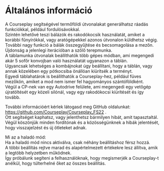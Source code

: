 # Általános információ
  
A Courseplay segítségével termőföldi útvonalakat generálhatsz ráadás funkciókkal, például fordulósávokkal.  
Szintén lehetővé teszi bálázók és rakodókocsik használatát, amiket a korábbi fűnyírókkal, vagy aratógépekkel azonos útvonalon küldhetsz végig.  
További nagy funkció a bálák összegyűjtése és becsomagolása a mezőn.  
Újdonság a jelenlegi iterációban a szőlő terepmunka.  
A táblamunka útvonalak beállíthatók több gépes módban, ami megengedi akár 5 sofőr konvojban való használatát ugyanazon a táblán.  
Ugyancsak lehetséges a kombájnokat úgy beállítani, hogy a táblán, vagy annak közelében egy pótkocsiba önállóan kiürítsék a terményt.  
Egyedi táblahatárok is beállíthatók a Courseplay-hez, például füves mezőkön, amiket a mod nem ismer fel hagyományos szántóföldként.  
Végül a CP-nek van egy Autodrive felülete, ami megengedi egy vetőgép újratöltését egy közeli silónál, vagy egy rakodókocsi kiürítését és így tovább.  
  
További információért kérlek látogasd meg GitHub oldalunkat: https://github.com/Courseplay/Courseplay_FS22 .  
Ott segítséget kaphatsz, vagy jelenthetsz bármilyen hibát, amit tapasztaltál.  
Végül köszönjük minden fordítónak és a közösségünknek a hibák jelentését, hogy visszajelzést és új ötleteket adnak.  
  
Mi az a haladó mód:  
Ha a haladó mód nincs aktiválva, csak néhány beállításhoz férsz hozzá.  
A többi beállítás rejtve marad és alapértelmezett értékekre lesz állítva, amik a legtöbb helyzetben működnek.  
Így próbálunk segíteni a felhasználóknak, hogy megismerjék a Courseplay-t anélkül, hogy túlterhelné őket az összes beállítás.  
